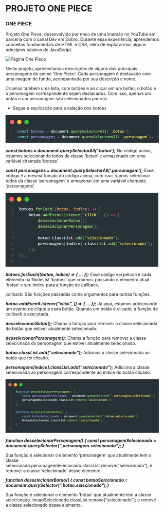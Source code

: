 # PROJETO ONE PIECE

### ONE PIECE

Projeto One Piece, desenvolvido por meio de uma imersão no YouTube em parceria com o canal Dev em Dobro. Durante essa experiência, aprendemos conceitos fundamentais de HTML e CSS, além de explorarmos alguns princípios básicos de JavaScript.

![Página One Piece](/SRC/Img%20readme/Página%20ONE%20PIECE.jpeg)

Neste projeto, apresentamos descrições de alguns dos principais personagens do anime 'One Piece'. Cada personagem é destacado com uma imagem de fundo, acompanhada por sua descrição e nome.

Criamos também uma lista, com botões e ao clicar em um botão, o botão e o personagem correspondente sejam destacados. Com isso, apenas um botão e um personagem são selecionados por vez.

* Segue a explicação para a seleção dos botões

![Função 01](/SRC/Img%20readme/função%2001.jpeg)

***const botoes = document.querySelectorAll(‘.botao’);***
No código acima, estamos selecionando todos da classe ‘botao’ e armazenado em uma variável chamada ‘botoes’.


***const personagens = document.querySelectorAll(‘.personagem’);***
Esse código é a mesma função do código acima, com isso, vamos selecionar todos da classe ‘personagem’ e armazenar em uma variável chamada ‘personagens’. 
	
![Função 01](/SRC/Img%20readme/função%2002.jpeg)

***botoes.forEach((botao, indice) => { ... });***
Esse código vai percorre cada elemento na NodeList ‘botoes’ que criamos, passando o elemento atual ‘botao’ e seu índice para a função de callback. 

callback: São funções passadas como argumentos para outras funções.

***botao.addEventListener("click", () => { ... });***
Já aqui, estamos adicionando um evento de clique a cada botão. Quando um botão é clicado, a função de callback é executada.

***desselecionarBotao();***
Chama a função para remover a classe selecionada do botão que estiver atualmente selecionado.

***desselecionarPersonagem();***
Chama a função para remover a classe selecionada do personagem que estiver atualmente selecionado.

***botao.classList.add("selecionado");***
Adiciona a classe selecionada ao botão que foi clicado.

***personagens[indice].classList.add("selecionado");***
Adiciona a classe selecionada ao personagem correspondente ao índice do botão clicado.

![Função 01](/SRC/Img%20readme/função%2003.jpeg)

***function desselecionarPersonagem() { const personagemSelecionado = document.querySelector(".personagem.selecionado"); }***

Sua função é selecionar o elemento ‘personagem’ que atualmente tem a classe selecionado.personagemSelecionado.classList.remove("selecionado"); e remover a classe ‘selecionado’ desse elemento.


***function desselecionarBotao() { const botaoSelecionado = document.querySelector(".botao.selecionado");}***

Sua função é selecionar o elemento ‘botao’ que atualmente tem a classe selecionado.
botaoSelecionado.classList.remove("selecionado"); e remove a classe selecionado desse elemento.